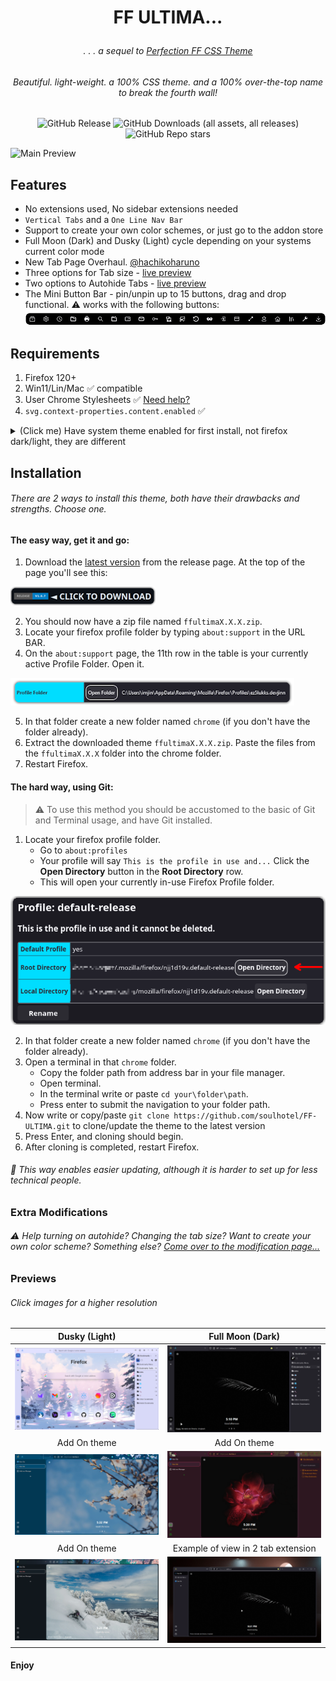 # <p align="center"> FF ULTIMA... </p>

###### <p align="center">. . . a sequel to [Perfection FF CSS Theme](https://github.com/soulhotel/Perfection-Firefox-CSS-Theme) </p>

###### <p align="center">Beautiful. light-weight. a 100% CSS theme. and a 100% over-the-top name to break the fourth wall!</p>

<div align="center">

![GitHub Release](https://img.shields.io/github/v/release/soulhotel/FF-CSS-ULTIMA?style=for-the-badge) ![GitHub Downloads (all assets, all releases)](https://img.shields.io/github/downloads/soulhotel/ff-ultima/total?style=for-the-badge&color=blue) ![GitHub Repo stars](https://img.shields.io/github/stars/soulhotel/FF-CSS-ULTIMA?style=for-the-badge)

</div>

![Main Preview](help/preview/prev1.gif)

## Features

- No extensions used, No sidebar extensions needed
- `Vertical Tabs` and a `One Line Nav Bar`
- Support to create your own color schemes, or just go to the addon store
- Full Moon (Dark) and Dusky (Light) cycle depending on your systems current color mode
- New Tab Page Overhaul. [@hachikoharuno](https://github.com/hachikoharuno/Beautiful-newtab-Firefox) 
- Three options for Tab size - [live preview](https://github.com/soulhotel/FF-ULTIMA/blob/main/help/Modification.md)
- Two options to Autohide Tabs - [live preview](https://github.com/soulhotel/FF-ULTIMA/blob/main/help/Modification.md)
- The Mini Button Bar - pin/unpin up to 15 buttons, drag and drop functional. :warning: works with the following buttons:
![prevautohide](help/preview/prev-minibar.png)

## Requirements

1. Firefox 120+
2. Win11/Lin/Mac ✅ compatible
3. User Chrome Stylesheets ✅ [Need help?](https://gist.github.com/soulhotel/80c1ac8d41e45b910158a26d31d48c13)
4. `svg.context-properties.content.enabled` ✅
<details>
<summary>(Click me) Have system theme enabled for first install, not firefox dark/light, they are different</summary>
  
![install1](help/preview/install1.jpg) ![install2](help/preview/install2.jpg)
</details>

## Installation

###### There are 2 ways to install this theme, both have their drawbacks and strengths. Choose one.

#### The easy way, get it and go:

1. Download the [latest version](https://github.com/soulhotel/FF-CSS-ULTIMA/releases/latest) from the release page. At the top of the page you'll see this: 

![Button to download latest version](help/preview/release_button.png)

2. You should now have a zip file named `ffultimaX.X.X.zip`.
3. Locate your firefox profile folder by typing `about:support` in the URL BAR.
4. On the `about:support` page, the 11th row in the table is your currently active Profile Folder. Open it.

![alt text](help/preview/about_support.png)

5. In that folder create a new folder named `chrome` (if you don't have the folder already).
6. Extract the downloaded theme `ffultimaX.X.X.zip`. Paste the files from the `ffultimaX.X.X` folder into the chrome folder.
7. Restart Firefox.

#### The hard way, using Git:

> :warning: To use this method you should be accustomed to the basic of Git and Terminal usage, and have Git installed.

1. Locate your firefox profile folder.
   - Go to `about:profiles`
   - Your profile will say `This is the profile in use and...` Click the **Open Directory** button in the **Root Directory** row.
   - This will open your currently in-use Firefox Profile folder.

![alt text](help/preview/profilelocation.png)

2. In that folder create a new folder named `chrome` (if you don't have the folder already).
3. Open a terminal in that `chrome` folder.
   - Copy the folder path from address bar in your file manager.
   - Open terminal.
   - In the terminal write or paste `cd your\folder\path`.
   - Press enter to submit the navigation to your folder path.
4. Now write or copy/paste `git clone https://github.com/soulhotel/FF-ULTIMA.git` to clone/update the theme to the latest version
5. Press Enter, and cloning should begin.
6. After cloning is completed, restart Firefox.

###### 🔄 This way enables easier updating, although it is harder to set up for less technical people.

### Extra Modifications

###### :warning: Help turning on autohide? Changing the tab size? Want to create your own color scheme? Something else? [Come over to the modification page...](https://github.com/soulhotel/FF-ULTIMA/blob/main/help/Modification.md)

### Previews

###### Click images for a higher resolution

| Dusky (Light)                       | Full Moon (Dark)                    |
|:-----------------------------------:|:-----------------------------------:|
| ![install1](help/preview/prev2.png) | ![install1](help/preview/prev3.gif) |
| Add On theme                        | Add On theme                        |
| ![install1](help/preview/prev4.gif) | ![install1](help/preview/prev5.gif) |
| Add On theme                        | Example of view in 2 tab extension  |
| ![install1](help/preview/prev6.png) | ![install1](help/preview/prev7.gif) |

#### Enjoy
